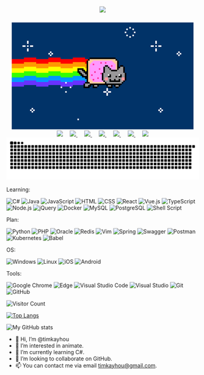 <h1 align="center">
  <a href="https://timkayhou.com/">
    <img src="https://readme-typing-svg.herokuapp.com/?lines=console.log(%22Hello%2C%20world!%22);Hello,%20world!&center=true&size=24">
  </a>
</h1>

<div align="center" border-radius="100px">
  <a href="https://timkayhou.com/">
    <img src="https://raw.githubusercontent.com/timkayhou/my-pictures/main/gif/Cat-Nyan-Gif.gif"/>
  </a>
</div>

<div align="center">
  <a href="https://timkayhou.com/"><img src="https://img.shields.io/badge/website-blue"></a>&emsp;
  <a href="https://twitter.com/timkayhou/">
    <img src="https://img.shields.io/badge/Twitter-blue.svg?style=flat-square&logo=twitter&logoColor=white">
  </a>&emsp;
  <a href="https://www.facebook.com/timkayhou/">
    <img src="https://img.shields.io/badge/facebook-blue.svg?style=flat-square&logo=facebook&logoColor=white">
  </a>&emsp;
  <a href="https://www.youtube.com/channel/UCOuJYn159EsQfEduhxFzl8w">
    <img src="https://img.shields.io/badge/youtube-FF0000.svg?style=flat-square&logo=youtube&logoColor=white">
  </a>&emsp;
  <a href="https://space.bilibili.com/5770923/">
    <img src="https://img.shields.io/badge/bilibili-pink.svg?style=flat-square&logo=bilibili&logoColor=white">
  </a>&emsp;
  <a href="https://www.zhihu.com/people/expurgator/">
    <img src="https://img.shields.io/badge/%E7%9F%A5%E4%B9%8E-blue.svg?style=flat-square&logo=zhihu&logoColor=white">
  </a>&emsp;
  <img src="https://visitor-badge.glitch.me/badge?page_id=timkayhou" />
</div>
  
<div align="center">
  <img src="https://raw.githubusercontent.com/timkayhou/my-pictures/0a23887762488433ef03d72e6b9db4ea23776f49/svg/grid-snake.svg" />
</div>


Learning:

![C#](https://img.shields.io/badge/C%23-%23239120.svg?style=flat-square&logo=c-sharp&logoColor=white)
![Java](https://img.shields.io/badge/-Java-white?style=flat-square&logo=java&logoColor=red)
![JavaScript](https://img.shields.io/badge/-JavaScript-black?style=flat-square&logo=javascript&logoColor=yellow)
![HTML](https://img.shields.io/badge/-HTML-E34F26?style=flat-square&logo=html5&logoColor=white)
![CSS](https://img.shields.io/badge/-CSS-1572B6?style=flat-square&logo=css3)
![React](https://img.shields.io/badge/React-black.svg?style=flat-square&logo=react&logoColor=blue)
![Vue.js](https://img.shields.io/badge/Vue.js-darkgreen.svg?style=flat-square&logo=vue.js&logoColor=white)
![TypeScript](https://img.shields.io/badge/TypeScript-%23007ACC.svg?style=flat-square&logo=typescript&logoColor=white)
![Node.js](https://img.shields.io/badge/-Node.js-c0ebd?style=flat-square&logo=Node.js)
![jQuery](https://img.shields.io/badge/jQuery-%230769AD.svg?style=style=flat-square&logo=jquery&logoColor=white)
![Docker](https://img.shields.io/badge/-Docker-lightblue?style=flat-square&logo=docker)
![MySQL](https://img.shields.io/badge/MySQL-blue.svg?style=flat-square&logo=MySQL&logoColor=white)
![PostgreSQL](https://img.shields.io/badge/PostgreSQL-6666FF.svg?style=flat-square&logo=postgresql&logoColor=white)
![Shell Script](https://img.shields.io/badge/shell_script-%4285F4.svg?style=style=flat-square&logo=gnu-bash&logoColor=white)

Plan:

![Python](https://img.shields.io/badge/-Python-blue?style=flat-square&logo=Python&logoColor=lightyellow)
![PHP](https://img.shields.io/badge/-php-6666FF?style=flat-square&logo=php&logoColor=white)
![Oracle](https://img.shields.io/badge/Oracle-orange.svg?style=flat-square&logo=oracle&logoColor=white)
![Redis](https://img.shields.io/badge/Redis-red.svg?style=flat-square&logo=redis&logoColor=white)
![Vim](https://img.shields.io/badge/Vim-darkgreen.svg?style=flat-square&logo=vim&logoColor=white)
![Spring](https://img.shields.io/badge/Spring-green.svg?style=flat-square&logo=spring&logoColor=white)
![Swagger](https://img.shields.io/badge/Swagger-green.svg?style=flat-square&logo=swagger&logoColor=white)
![Postman](https://img.shields.io/badge/Postman-orange.svg?style=flat-square&logo=postman&logoColor=white)
![Kubernetes](https://img.shields.io/badge/Kubernetes-blue.svg?style=flat-square&logo=kubernetes&logoColor=white)
![Babel](https://img.shields.io/badge/Babel-yellow.svg?style=flat-square&logo=babel&logoColor=black)

OS:

![Windows](https://img.shields.io/badge/Windows-0078D6?style=flat-square&logo=windows&logoColor=white)
![Linux](https://img.shields.io/badge/Linux-FCC624?style=style=flat-square&logo=linux&logoColor=black)
![iOS](https://img.shields.io/badge/iOS-000000?style=flat-square&logo=apple&logoColor=white)
![Android](https://img.shields.io/badge/Android-3DDC84?style=flat-square&logo=android&logoColor=white)

Tools:

![Google Chrome](https://img.shields.io/badge/Chrome-4285F4?style=flat-square&logo=GoogleChrome&logoColor=white)
![Edge](https://img.shields.io/badge/Edge-0078D7?style=flat-square&logo=Microsoft-edge&logoColor=white)
![Visual Studio Code](https://img.shields.io/badge/-Visual%20Studio%20Code-007ACC?style=flat-square&logo=Visual%20Studio%20Code&logoColor=fff)
![Visual Studio](https://img.shields.io/badge/-Visual%20Studio-purple?style=flat-square&logo=Visual%20Studio%20Code&logoColor=fff)
![Git](https://img.shields.io/badge/-Git-FCC624?style=flat-square&logo=git)
![GitHub](https://img.shields.io/badge/-GitHub-black?style=flat-square&logo=github)

![Visitor Count](https://profile-counter.glitch.me/timkayhou/count.svg)

[![Top Langs](https://github-readme-stats.vercel.app/api/top-langs/?username=timkayhou)](https://github.com/timkayhou/github-readme-stats)

![My GitHub stats](https://github-readme-stats.vercel.app/api?username=timkayhou&show_icons=true&theme=tokyonight)

- 👋 Hi, I’m @timkayhou
- 👀 I’m interested in animate.
- 🌱 I’m currently learning C#.
- 💞️ I’m looking to collaborate on GitHub.
- 📫 You can contact me via email timkayhou@gmail.com.
